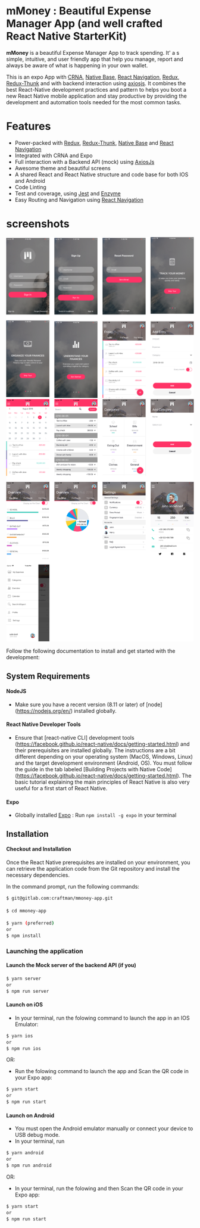 
# mMoney : Beautiful Expense Manager App (and well crafted React Native StarterKit)

**mMoney** is a beautiful Expense Manager App to track spending. It' a s simple, intuitive, and user friendly app that help you manage, report and always be aware of what is happening in your own wallet.

This is an expo App with [CRNA](https://facebook.github.io/react-native/blog/2017/03/13/introducing-create-react-native-app), [Native Base](https://nativebase.io/), [React Navigation](https://reactnavigation.org/), [Redux](https://redux.js.org/), [Redux-Thunk](https://github.com/reduxjs/redux-thunk) and with backend interaction using [axiosjs](https://github.com/axios/axios). It combines the best React-Native development practices and pattern to helps you boot a new React Native mobile application and stay productive by providing the development and automation tools needed for the most common tasks.


# Features

* Power-packed with [Redux](https://redux.js.org/), [Redux-Thunk](https://github.com/reduxjs/redux-thunk), [Native Base](https://nativebase.io/) and [React Navigation](https://reactnavigation.org/)
* Integrated with CRNA and Expo
* Full interaction with a Backend API (mock) using [AxiosJs](https://github.com/axios/axios)
* Awesome theme and beautiful screens
* A shared React and React Native structure and code base for both IOS and Android
* Code Linting
* Test and coverage, using [Jest](https://facebook.github.io/jest/)  and [Enzyme](https://github.com/airbnb/enzyme)
* Easy Routing and Navigation using [React Navigation](https://reactnavigation.org/)

# screenshots
![screenshots](docs/img/screenshots/group1.png "screenshot1")
![screenshots](docs/img/screenshots/group2.png "screenshot2")

Follow the following documentation to install and get started with the development:


## System Requirements

#### NodeJS
* Make sure you have a recent version (8.11 or later) of [node] (https://nodejs.org/en/) installed globally.

#### React Native Developer Tools
* Ensure that [react-native CLI] development tools (https://facebook.github.io/react-native/docs/getting-started.html) and their prerequisites are installed globally.
The instructions are a bit different depending on your operating system (MacOS, Windows, Linux) and the target development environment (Android, OS).
You must follow the guide in the tab labeled [Building Projects with Native Code] (https://facebook.github.io/react-native/docs/getting-started.html). The basic tutorial explaining the main principles of React Native is also very useful for a first start of React Native.

#### Expo
 * Globally installed [Expo](https://expo.io/) : Run `npm install -g expo` in your terminal


## Installation

#### Checkout and Installation

Once the React Native prerequisites are installed on your environment, you can retrieve the application code from the Git repository and install the necessary dependencies.

In the command prompt, run the following commands:

```sh
$ git@gitlab.com:craftman/mmoney-app.git

$ cd mmoney-app

$ yarn (preferred)
or
$ npm install
```

### Launching the application

#### Launch the Mock server of the backend API (if you)

```sh
$ yarn server
or
$ npm run server
```

#### Launch on iOS

* In your terminal, run the folowing command to launch the app in an IOS Emulator:

```sh
$ yarn ios
or
$ npm run ios
```
OR:

* Run the folowing command to launch the app and Scan the QR code in your Expo app:

```sh
$ yarn start
or
$ npm run start
```

#### Launch on Android
* You must open the Android emulator manually or connect your device to USB debug mode.
* In your terminal, run

```sh
$ yarn android
or
$ npm run android
```

OR:

* In your terminal, run the folowing and then Scan the QR code in your Expo app:

```sh
$ yarn start
or
$ npm run start
```
